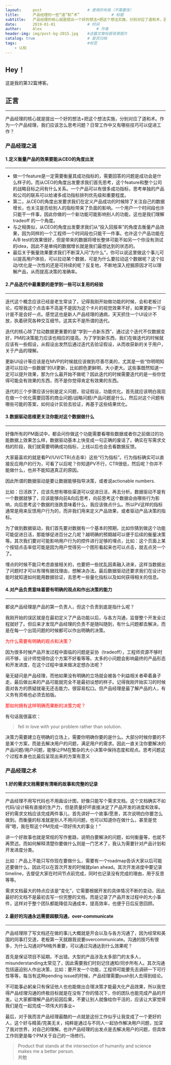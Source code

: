 ```yaml
---
layout:     post   				    # 使用的布局（不需要改）
title:      产品经理的一些“道”和“术”				# 标题 
subtitle:   产品经理的核心就是提出一个好的想法+把这个想法实施，分别对应了道和术，因此从这两个角度谈一下自己的收获。 #副标题
date:       2019-01-01 				# 时间
author:     Alex 						# 作者
header-img: img/post-bg-2015.jpg 	#这篇文章标题背景图片
catalog: true 						# 是否归档
tags:								#标签
    - 认知
---
```


## Hey！
这是我的第32篇博客。
## 正言
******
产品经理的核心就是提出一个好的想法+把这个想法实施，分别对应了道和术。作为一个产品经理，我们应该怎么思考问题？日常工作中又有哪些技巧可以促进工作？
### 产品经理之道
#### 1.定义衡量产品的效果要能从CEO的角度出发
***

* 做一个feature是一定需要衡量其成功指标的，需要回答的问题是成功会是什么样子的。而从CEO的角度出发要求我们首先思考，这个feature和整个公司的战略目标之间有什么关系。一个产品可以有很多成功指标，思考单独的产品和公司的联系可以给诸多成功指标排列优先级和重要程度。
* 第二，从CEO的角度出发要求我们在定义产品成功的时候除了关注自己的数据增长，也关注是否给别人的指标带来了负面的影响。一个用户一个时间段也许只能干一件事，因此你做的一个新功能可能影响别人的功能，这也是我们理解tradeoff 的一个角度。
* 与之相类似，从CEO的角度出发要求我们从“投入回报率”的角度去衡量产品效果，因为同样的一个工程师一个时间段也只能干一件事。也许这个产品功能在A/B test的效果很好，但是带来的数据将增长整体可能不如另一个你没有测试的idea，因此不是单纯的数据增长就是我们最想达到的状态的。
* 最后关于衡量效果要求我们不断深入问“为什么”，你可以说这里做这个事儿可以提高用户体验，可以拉动某个数据，可是为什么要拉动这个数据呢？这个拉动/优化是一次性的还是可持续的呢？反复地，不断地深入挖掘原因才可以理解产品，从而提高决策的准确率。
#### 2.产品迭代中最重要的是学到一些可以复用的经验
***

迭代这个概念应该已经是老生常谈了，记得我刚开始做功能的时候，会和老板讨论，哎呀我这个点击率不高是不是因为这个卡片的视觉效果不好，如果更新一下设计是不是会好一点。感觉这也是新人产品经理的通病，天天抓住一个UI设计不放，执着研究各种交互细节。这其实不是所谓的迭代。

迭代的核心除了拉动数据更重要的是“学到一点新东西”，通过这个迭代不仅数据变好，PM的决策能力应该也相应的提高。为了学到新东西，我们在做迭代的时候就应该有一些假设，从假设出发然后通过迭代去验证假设，从而收获新的关于用户，关于产品的理解。

更新UI设计等应该是在MVP的时候就应该做到尽善尽美的，尤其是一些“你明明知道可以拉动一些数据”的UI更新，比如颜色更鲜明，大小更大。这些事既然知道一定可以提升效果，那为什么最开始不做呢？因此迭代的时候需要迭代的是一些你觉得可能会有效果的东西，而不是你觉得肯定有效果的东西。

迭代的三个步骤应该分别是定义问题，验证假设，功能优化。首先就应该明白我现在做一个优化需要回答的商业问题/战略问题/产品问题是什么，然后对这个问题有哪些可能的答案，如何设计实验去验证，再基于这些结果优化。
#### 3.数据驱动思维更关注你能对这个数据做什么
***

好像所有的PM面试中，都会问你做这个功能需要看哪些数据或者你之前做过的功能数据上效果怎么样，数据驱动基本上快变成一句正确的废话了。确实在写需求文档的阶段，我们就需要明确成功指标，上线以后也会去看数据反馈。

大家最喜欢的就是看PV/UV/CTR(点击率）这些“行为指标”。行为指标确实可以直接反应用户的行为，可看了以后呢？你知道PV不行，CTR很低，然后呢？你并不能做什么，也并不能知道真正的原因。

因此所谓的数据驱动是要让数据能够指导决策，或者说actionable numbers.

比如：日活跌了，应该先想有哪些渠道可以促进日活，再去分析。数据驱动不是有一个数据就够了，应该能够向前&向后思考，向前思考这个数据会由哪些行为影响，向后思考这个数据的涨跌意味着什么，我应该做点什么。所以PV这样的指标通常是用来反馈用户行为的，而非我们用来定义产品效果，或者驱动产品决策的指标。

为了做到数据驱动，我们首先要对数据有一个基本的预期，比如你猜到做这个功能可能促进日活，那能够促进百分之几呢？越明确的预期越可以便于后续的衡量决策等。其次我们要对可能影响用户行为的控件进行足够的埋点，比如：这个页面上某个按钮点击率低可能是因为用户觉得另一个图形看起来也可以点击，就去点另一个了。

埋点的时候不能只考虑直接相关的，也要把一些扰乱因素融入进来，这样当数据出了问题时才可以有理有据找理由，想解决办法。最后数据驱动还要求我们在设计功能时就知道如何能用数据验证，去思考一些量化指标以及如何获得相关的信息。
#### 4.对产品负责意味着要有明确的观点和作出决策的能力
***

都说产品经理是产品的第一负责人，但这个负责到底是指什么呢？

我刚开始的误区就是在最初定义了产品功能以后，与各方沟通，监督整个开发全过程就好了。但后来才发现产品经理的负责不是随叫随到，有什么问题都去解决，而是在每一个出现问题的时候都可以作出明确的决策。

<font color="red">为什么需要有明确的观点和决策？</font>

因为很多时候产品开发过程中面临的问题是妥协（tradeoff），工程师资源不够时间不够，设计师觉得你这个方案不好看等等。太多的小问题会影响最终的产品形态和开发进度，在这个过程中谁来做决定想办法呢？

毫无疑问是产品经理，而他如果没有明确的立场就会被各个利益相关者牵着鼻子走，最后做出来的产品可能就完全不是最初设想的样子。记得我刚开始实习的时候面对各方的质疑就毫无还击能力，很容易松口。但产品经理是最了解产品的人，有义务有资格也必须去拍版。

<font color="red">那如何拥有这样明确而果断的决策力呢？</font>

有句话我很喜欢：
>fell in love with your problem rather than solution.


决策力需要建立在明确的立场上，需要你明确你要的是什么。大部分时候你要的不是某个方案，而是去解决用户的问题，满足用户的需求。因此一直关注你要解决的产品问题/用户问题，能够让PM在繁杂的大小决策中保持态度和观点。思考问题这个过程本身也比最后呈现出来的方案有意义
### 产品经理之术
#### 1.好的需求文档需要有清晰的故事和完整的记录
***

产品经理不用写代码也不用画设计图，好像只能写个需求文档。这个文档确实不如代码/设计稿有直接的生产力，但是质量好坏直接决定了产品开发的进度和效率。好的需求文档应该完成两件事儿，首先讲好一个故事/愿景，其次说明白你要怎么做到。而衡量的标准就是别人不用问问题，也可以知道你在做什么，甚至是觉得“嗯，我在帮这个PM完成一项好伟大的事业！”

讲一个好故事也就是常规的写作套路，说明白要解决的问题，如何衡量等，也就不再赘述。而如何解释清楚你要做什么则是一门艺术了，我认为需要针对产品计划和开发进度分类。

比如：产品上不能只写你现在要做什么，需要有一个roadmap告诉大家以后可能还要做什么，因此可以在首次开发的时候就plan ahead。其次开发进度中要记录timeline，去督促大家在时间节点前完成，同时也记录没有完成的理由，用于反思等等。

需求文档最大的特点应该是“变化”，它需要根据开发的具体情况不断的变动，因此最好的文档不是最初去写一份完整的文档，而是记录了产品开发过程中的大小事件，这样对于整个团队都能降低沟通成本，提高效率，也便于日后反思回顾。
#### 2.最好的沟通永远需要超额沟通，over-communicate
***

产品经理除了写文档还在做的事儿大概就是开会以及与各方沟通了，因为经常和美国的同事打交道，老板第一天就跟我说要overcommunicate。沟通的技巧有很多，为什么沟通对PM格外重要，可以通过沟通达到什么效果呢？

首先是保证项目不延期，不出错。大型的产品涉及太多部门的太多人，misunderstanding太常见了，因此需要我们时刻记住通知/同步所有人。其次沟通包括逼迫别人作出决策，比如：要开发一个功能，工程师可能要先去调研一下可行性等等，每当有这种pending issue的时候，产品经理需要push别人去得到结论。

不可能事必躬亲只有保证他人也也能做出合理决策才能最大化产品效果，所以我觉得产品经理沟通的终极目标就是在没有了你的情况下，你的团队也能完成产品的开发。让大家都理解产品的前因后果，不要让别人就像给你干活的，应该让大家觉得我们是在一起完成一项伟大的事业~

最后，对于我而言产品经理最酷的一点就是这份工作似乎让我变成了一个更好的人，这个好与精英/完美无关，纯粹是通过与不同人一起协作解决用户问题，加深了我对世界，对自己的理解。也许产品经理的出发点是去解决用户的问题，但具体工作则更是每个PM关于自己的一场修行。
>Product that stands at the intersection of humanity and science makes me a better person. <br>
>共勉

